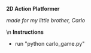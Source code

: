**2D Action Platformer**

 *made for my little brother, Carlo*

\n
 **Instructions**
 - run "python carlo_game.py"
